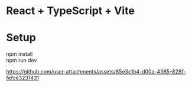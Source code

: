 # React + TypeScript + Vite
<h1>Setup</h1>
npm install 
<br>
npm run dev 
<br>

https://github.com/user-attachments/assets/85e3c1b4-d00a-4385-828f-fefce3231431

